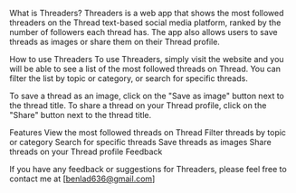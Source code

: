 What is Threaders?
Threaders is a web app that shows the most followed threaders on the Thread text-based social media platform, ranked by the number of followers each thread has. The app also allows users to save threads as images or share them on their Thread profile.

How to use Threaders
To use Threaders, simply visit the website and you will be able to see a list of the most followed threads on Thread. You can filter the list by topic or category, or search for specific threads.

To save a thread as an image, click on the "Save as image" button next to the thread title. To share a thread on your Thread profile, click on the "Share" button next to the thread title.

Features
View the most followed threads on Thread Filter threads by topic or category Search for specific threads Save threads as images Share threads on your Thread profile Feedback

If you have any feedback or suggestions for Threaders, please feel free to contact me at [benlad636@gmail.com]